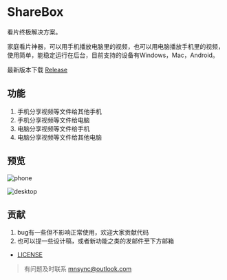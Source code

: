 # ShareBox

看片终极解决方案。

家庭看片神器，可以用手机播放电脑里的视频，也可以用电脑播放手机里的视频，使用简单，能稳定运行在后台，目前支持的设备有Windows，Mac，Android。

最新版本下载 [Release](https://github.com/Kerr1Gan/ShareBox/releases/download/master/share-release.apk)

功能
--------
1. 手机分享视频等文件给其他手机
2. 手机分享视频等文件给电脑
3. 电脑分享视频等文件给手机
4. 电脑分享视频等文件给其他电脑

预览
--------
![phone](https://kerr1gan.github.io/sharebox/mobile.png)

![desktop](https://kerr1gan.github.io/sharebox/desktop.png)

贡献
--------
1. bug有一些但不影响正常使用，欢迎大家贡献代码
2. 也可以提一些设计稿，或者新功能之类的发邮件至下方邮箱

* [LICENSE](https://github.com/Kerr1Gan/ShareBox/blob/master/LICENSE)

> 有问题及时联系 mnsync@outlook.com
